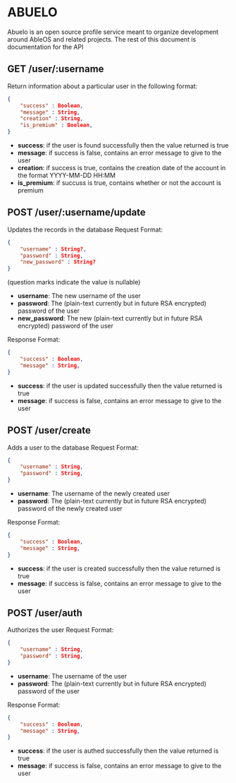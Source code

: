 # ABUELO
Abuelo is an open source profile service meant to organize development around 
AbleOS and related projects. The rest of this document is documentation for 
the API


## GET /user/:username
Return information about a particular user in the following format:
```json
{
    "success" : Boolean,
    "message" : String,
    "creation" : String,
    "is_premium" : Boolean,
}
```
- **success**: if the user is found successfully then the value returned is
true
- **message**: if success is false, contains an error message to give to the 
user
- **creation**: if success is true, contains the creation date of the account in the format
YYYY-MM-DD HH:MM
- **is_premium**: if succuss is true, contains whether or not the account is premium

## POST /user/:username/update
Updates the records in the database
Request Format:
```json
{
    "username" : String?,
    "password" : String,
    "new_password" : String?
}
```
(question marks indicate the value is nullable)
- **username**: The new username of the user
- **password**: The (plain-text currently but in future RSA encrypted) password of the user
- **new_password**: The new (plain-text currently but in future RSA encrypted) password of the user

Response Format:
```json
{
    "success" : Boolean,
    "message" : String,
}
```
- **success**: if the user is updated successfully then the value returned is
true
- **message**: if success is false, contains an error message to give to the user


## POST /user/create
Adds a user to the database
Request Format:
```json
{
    "username" : String,
    "password" : String,
}
```
- **username**: The username of the newly created user
- **password**: The (plain-text currently but in future RSA encrypted) password of the newly created user

Response Format:
```json
{
    "success" : Boolean,
    "message" : String,
}
```
- **success**: if the user is created successfully then the value returned is
true
- **message**: if success is false, contains an error message to give to the user

## POST /user/auth
Authorizes the user
Request Format:
```json
{
    "username" : String,
    "password" : String,
}
```
- **username**: The username of the user
- **password**: The (plain-text currently but in future RSA encrypted) password of the user

Response Format:
```json
{
    "success" : Boolean,
    "message" : String,
}
```
- **success**: if the user is authed successfully then the value returned is
true
- **message**: if success is false, contains an error message to give to the user
